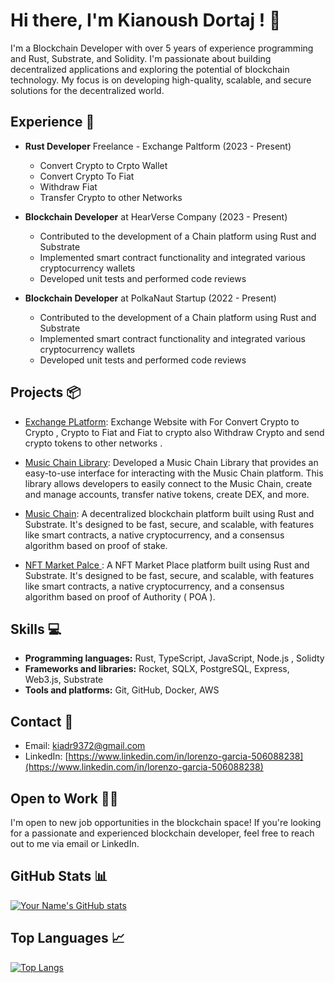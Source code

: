 # Hi there, I'm  Kianoush Dortaj ! 👋

 I'm a Blockchain Developer with over 5 years of experience programming and Rust, Substrate, and Solidity. I'm passionate about building decentralized applications and exploring the potential of blockchain technology. My focus is on developing high-quality, scalable, and secure solutions for the decentralized world.


## Experience 🚀

- **Rust Developer** Freelance - Exchange Paltform (2023 - Present)
  - Convert Crypto to Crpto Wallet
  - Convert Crypto To Fiat
  - Withdraw Fiat
  - Transfer Crypto to other Networks

- **Blockchain Developer** at HearVerse Company (2023 - Present)
  - Contributed to the development of a Chain platform using Rust and Substrate
  - Implemented smart contract functionality and integrated various cryptocurrency wallets
  - Developed unit tests and performed code reviews

- **Blockchain Developer** at PolkaNaut Startup (2022 - Present)
  - Contributed to the development of a Chain platform using Rust and Substrate
  - Implemented smart contract functionality and integrated various cryptocurrency wallets
  - Developed unit tests and performed code reviews

## Projects 📦

- [Exchange PLatform](https://github.com/Kianoush-Dortaj/exchange): Exchange Website with For Convert Crypto to Crypto , Crypto to Fiat and Fiat to crypto also Withdraw Crypto and send crypto tokens to other networks . 

- [Music Chain Library](https://www.npmjs.com/package/hear-verse): Developed a Music Chain Library that provides an easy-to-use interface for interacting with the Music Chain platform. This library allows developers to easily connect to the Music Chain, create and manage accounts, transfer native tokens, create DEX, and more.

- [Music Chain](https://github.com/HearVerse/music-chain): A decentralized blockchain platform built using Rust and Substrate. It's designed to be fast, secure, and scalable, with features like smart contracts, a native cryptocurrency, and a consensus algorithm based on proof of stake.

- [NFT Market Palce ](https://github.com/Kianoush-Dortaj/substrate_nft): A NFT Market Place platform built using Rust and Substrate. It's designed to be fast, secure, and scalable, with features like smart contracts, a native cryptocurrency, and a consensus algorithm based on proof of Authority ( POA ).



## Skills 💻

- **Programming languages:** Rust, TypeScript, JavaScript, Node.js , Solidty
- **Frameworks and libraries:** Rocket, SQLX, PostgreSQL, Express, Web3.js, Substrate
- **Tools and platforms:** Git, GitHub, Docker, AWS

## Contact 📧

- Email: [kiadr9372@gmail.com](mailto:kiadr9372@gmail.com)
- LinkedIn: [https://www.linkedin.com/in/lorenzo-garcia-506088238](https://www.linkedin.com/in/lorenzo-garcia-506088238)

## Open to Work 👨‍💻

I'm open to new job opportunities in the blockchain space! If you're looking for a passionate and experienced blockchain developer, feel free to reach out to me via email or LinkedIn.

## GitHub Stats 📊

[![Your Name's GitHub stats](https://github-readme-stats.vercel.app/api?username=Kianoush-Dortaj&show_icons=true&theme=dracula)](https://github.com/Kianoush-Dortaj/github-readme-stats)

## Top Languages 📈

[![Top Langs](https://github-readme-stats.vercel.app/api/top-langs/?username=Kianoush-Dortaj&layout=compact&theme=dracula)](https://github-readme-stats.vercel.app/api/top-langs/?username=Kianoush-Dortaj)
